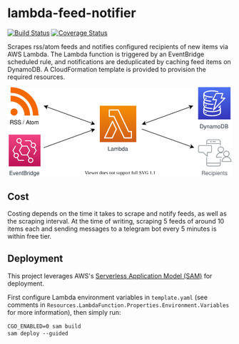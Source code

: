 # lambda-feed-notifier
[![Build Status](https://travis-ci.com/pohzipohzi/lambda-feed-notifier.svg?branch=main)](https://travis-ci.com/pohzipohzi/lambda-feed-notifier)
[![Coverage Status](https://coveralls.io/repos/github/pohzipohzi/lambda-feed-notifier/badge.svg?branch=main)](https://coveralls.io/github/pohzipohzi/lambda-feed-notifier?branch=main)

Scrapes rss/atom feeds and notifies configured recipients of new items via AWS Lambda. The Lambda function is triggered by an EventBridge scheduled rule, and notifications are deduplicated by caching feed items on DynamoDB. A CloudFormation template is provided to provision the required resources.

<p align="center">
  <img src="arch.svg">
</p>

## Cost

Costing depends on the time it takes to scrape and notify feeds, as well as the scraping interval. At the time of writing, scraping 5 feeds of around 10 items each and sending messages to a telegram bot every 5 minutes is within free tier.

## Deployment

This project leverages AWS's [Serverless Application Model (SAM)](https://docs.aws.amazon.com/serverless-application-model/) for deployment.

First configure Lambda environment variables in `template.yaml` (see comments in `Resources.LambdaFunction.Properties.Environment.Variables` for more information), then simply run:

```
CGO_ENABLED=0 sam build
sam deploy --guided
```
